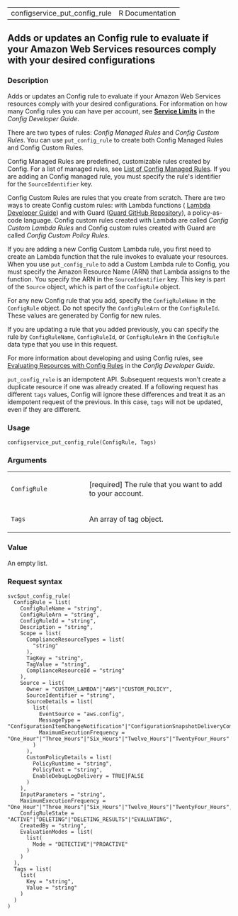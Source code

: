 <table style="width: 100%;">
<tbody>
<tr class="odd">
<td>configservice_put_config_rule</td>
<td style="text-align: right;">R Documentation</td>
</tr>
</tbody>
</table>

## Adds or updates an Config rule to evaluate if your Amazon Web Services resources comply with your desired configurations

### Description

Adds or updates an Config rule to evaluate if your Amazon Web Services
resources comply with your desired configurations. For information on
how many Config rules you can have per account, see [**Service
Limits**](https://docs.aws.amazon.com/config/latest/developerguide/configlimits.html)
in the *Config Developer Guide*.

There are two types of rules: *Config Managed Rules* and *Config Custom
Rules*. You can use `put_config_rule` to create both Config Managed
Rules and Config Custom Rules.

Config Managed Rules are predefined, customizable rules created by
Config. For a list of managed rules, see [List of Config Managed
Rules](https://docs.aws.amazon.com/config/latest/developerguide/managed-rules-by-aws-config.html).
If you are adding an Config managed rule, you must specify the rule's
identifier for the `SourceIdentifier` key.

Config Custom Rules are rules that you create from scratch. There are
two ways to create Config custom rules: with Lambda functions ( [Lambda
Developer
Guide](https://docs.aws.amazon.com/config/latest/developerguide/#gettingstarted-concepts-function))
and with Guard ([Guard GitHub
Repository](https://github.com/aws-cloudformation/cloudformation-guard)),
a policy-as-code language. Config custom rules created with Lambda are
called *Config Custom Lambda Rules* and Config custom rules created with
Guard are called *Config Custom Policy Rules*.

If you are adding a new Config Custom Lambda rule, you first need to
create an Lambda function that the rule invokes to evaluate your
resources. When you use `put_config_rule` to add a Custom Lambda rule to
Config, you must specify the Amazon Resource Name (ARN) that Lambda
assigns to the function. You specify the ARN in the `SourceIdentifier`
key. This key is part of the `Source` object, which is part of the
`ConfigRule` object.

For any new Config rule that you add, specify the `ConfigRuleName` in
the `ConfigRule` object. Do not specify the `ConfigRuleArn` or the
`ConfigRuleId`. These values are generated by Config for new rules.

If you are updating a rule that you added previously, you can specify
the rule by `ConfigRuleName`, `ConfigRuleId`, or `ConfigRuleArn` in the
`ConfigRule` data type that you use in this request.

For more information about developing and using Config rules, see
[Evaluating Resources with Config
Rules](https://docs.aws.amazon.com/config/latest/developerguide/evaluate-config.html)
in the *Config Developer Guide*.

`put_config_rule` is an idempotent API. Subsequent requests won’t create
a duplicate resource if one was already created. If a following request
has different `tags` values, Config will ignore these differences and
treat it as an idempotent request of the previous. In this case, `tags`
will not be updated, even if they are different.

### Usage

    configservice_put_config_rule(ConfigRule, Tags)

### Arguments

<table>
<colgroup>
<col style="width: 35%" />
<col style="width: 65%" />
</colgroup>
<tbody>
<tr class="odd">
<td><code
id="configservice_put_config_rule_:_ConfigRule">ConfigRule</code></td>
<td><p>[required] The rule that you want to add to your
account.</p></td>
</tr>
<tr class="even">
<td><code id="configservice_put_config_rule_:_Tags">Tags</code></td>
<td><p>An array of tag object.</p></td>
</tr>
</tbody>
</table>

### Value

An empty list.

### Request syntax

    svc$put_config_rule(
      ConfigRule = list(
        ConfigRuleName = "string",
        ConfigRuleArn = "string",
        ConfigRuleId = "string",
        Description = "string",
        Scope = list(
          ComplianceResourceTypes = list(
            "string"
          ),
          TagKey = "string",
          TagValue = "string",
          ComplianceResourceId = "string"
        ),
        Source = list(
          Owner = "CUSTOM_LAMBDA"|"AWS"|"CUSTOM_POLICY",
          SourceIdentifier = "string",
          SourceDetails = list(
            list(
              EventSource = "aws.config",
              MessageType = "ConfigurationItemChangeNotification"|"ConfigurationSnapshotDeliveryCompleted"|"ScheduledNotification"|"OversizedConfigurationItemChangeNotification",
              MaximumExecutionFrequency = "One_Hour"|"Three_Hours"|"Six_Hours"|"Twelve_Hours"|"TwentyFour_Hours"
            )
          ),
          CustomPolicyDetails = list(
            PolicyRuntime = "string",
            PolicyText = "string",
            EnableDebugLogDelivery = TRUE|FALSE
          )
        ),
        InputParameters = "string",
        MaximumExecutionFrequency = "One_Hour"|"Three_Hours"|"Six_Hours"|"Twelve_Hours"|"TwentyFour_Hours",
        ConfigRuleState = "ACTIVE"|"DELETING"|"DELETING_RESULTS"|"EVALUATING",
        CreatedBy = "string",
        EvaluationModes = list(
          list(
            Mode = "DETECTIVE"|"PROACTIVE"
          )
        )
      ),
      Tags = list(
        list(
          Key = "string",
          Value = "string"
        )
      )
    )
